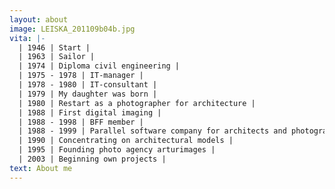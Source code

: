 ```yaml
---
layout: about
image: LEISKA_201109b04b.jpg
vita: |-
  | 1946 | Start |
  | 1963 | Sailor |
  | 1974 | Diploma civil engineering |
  | 1975 - 1978 | IT-manager |
  | 1978 - 1980 | IT-consultant |
  | 1979 | My daughter was born |
  | 1980 | Restart as a photographer for architecture |
  | 1988 | First digital imaging |
  | 1988 - 1998 | BFF member |
  | 1988 - 1999 | Parallel software company for architects and photographers |
  | 1990 | Concentrating on architectural models |
  | 1995 | Founding photo agency arturimages |
  | 2003 | Beginning own projects |
text: About me
---
```

